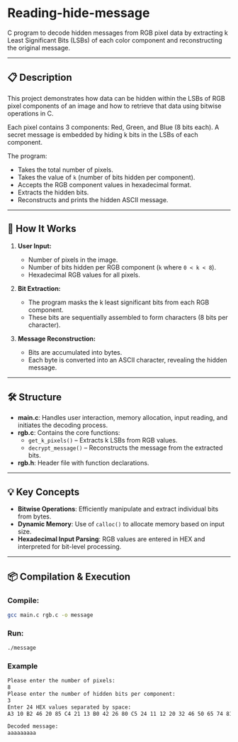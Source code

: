 # Reading-hide-message

C program to decode hidden messages from RGB pixel data by extracting k Least Significant Bits (LSBs) of each color component and reconstructing the original message.

---

## 📋 Description

This project demonstrates how data can be hidden within the LSBs of RGB pixel components of an image and how to retrieve that data using bitwise operations in C.

Each pixel contains 3 components: Red, Green, and Blue (8 bits each). A secret message is embedded by hiding k bits in the LSBs of each component.

The program:
- Takes the total number of pixels.
- Takes the value of `k` (number of bits hidden per component).
- Accepts the RGB component values in hexadecimal format.
- Extracts the hidden bits.
- Reconstructs and prints the hidden ASCII message.

---

## 🚀 How It Works

1. **User Input:**
   - Number of pixels in the image.
   - Number of bits hidden per RGB component (`k` where `0 < k < 8`).
   - Hexadecimal RGB values for all pixels.

2. **Bit Extraction:**
   - The program masks the k least significant bits from each RGB component.
   - These bits are sequentially assembled to form characters (8 bits per character).

3. **Message Reconstruction:**
   - Bits are accumulated into bytes.
   - Each byte is converted into an ASCII character, revealing the hidden message.

---

## 🛠️ Structure

- **main.c**: Handles user interaction, memory allocation, input reading, and initiates the decoding process.
- **rgb.c**: Contains the core functions:
  - `get_k_pixels()` – Extracts k LSBs from RGB values.
  - `decrypt_message()` – Reconstructs the message from the extracted bits.
- **rgb.h**: Header file with function declarations.

---

## 💡 Key Concepts

- **Bitwise Operations**: Efficiently manipulate and extract individual bits from bytes.
- **Dynamic Memory**: Use of `calloc()` to allocate memory based on input size.
- **Hexadecimal Input Parsing**: RGB values are entered in HEX and interpreted for bit-level processing.

---

## 📦 Compilation & Execution

### Compile:
```bash
gcc main.c rgb.c -o message
```

### Run:
```bash
./message
```

### Example

```bash
Please enter the number of pixels:
8
Please enter the number of hidden bits per component:
3
Enter 24 HEX values separated by space:
A3 10 B2 46 20 85 C4 21 13 B0 42 26 80 C5 24 11 12 20 32 46 50 65 74 81

Decoded message:
aaaaaaaaa
```